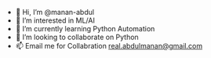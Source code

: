 - 👋 Hi, I’m @manan-abdul
- 👀 I’m interested in ML/AI
- 🌱 I’m currently learning Python Automation
- 💞️ I’m looking to collaborate on Python
- 📫 Email me for Collabration real.abdulmanan@gmail.com

<!---
manan-abdul/manan-abdul is a ✨ special ✨ repository because its `README.md` (this file) appears on your GitHub profile.
You can click the Preview link to take a look at your changes.
--->

